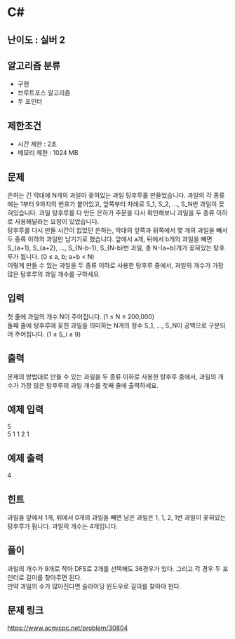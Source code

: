 # C#

## 난이도 : 실버 2

## 알고리즘 분류
  - 구현
  - 브루트포스 알고리즘
  - 두 포인터

## 제한조건
  - 시간 제한 : 2초
  - 메모리 제한 : 1024 MB

## 문제
은하는 긴 막대에 N개의 과일이 꽂혀있는 과일 탕후루를 만들었습니다. 과일의 각 종류에는 1부터 9까지의 번호가 붙어있고, 앞쪽부터 차례로 S_1, S_2, ..., S_N번 과일이 꽂혀있습니다. 과일 탕후루를 다 만든 은하가 주문을 다시 확인해보니 과일을 두 종류 이하로 사용해달라는 요청이 있었습니다.<br/>
탕후루를 다시 만들 시간이 없었던 은하는, 막대의 앞쪽과 뒤쪽에서 몇 개의 과일을 빼서 두 종류 이하의 과일만 남기기로 했습니다. 앞에서 a개, 뒤에서 b개의 과일을 빼면 S_{a+1}, S_{a+2}, ..., S_{N-b-1}, S_{N-b}번 과일, 총 N-(a+b)개가 꽂혀있는 탕후루가 됩니다. (0 ≤ a, b; a+b < N)<br/>
이렇게 만들 수 있는 과일을 두 종류 이하로 사용한 탕후루 중에서, 과일의 개수가 가장 많은 탕후루의 과일 개수를 구하세요.<br/>

## 입력
첫 줄에 과일의 개수 N이 주어집니다. (1 ≤ N ≤ 200,000) <br/>
둘째 줄에 탕후루에 꽂힌 과일을 의미하는 N개의 정수 S_1, ..., S_N이 공백으로 구분되어 주어집니다. (1 ≤ S_i ≤ 9) <br/>

## 출력
문제의 방법대로 만들 수 있는 과일을 두 종류 이하로 사용한 탕후루 중에서, 과일의 개수가 가장 많은 탕후루의 과일 개수를 첫째 줄에 출력하세요.<br/>

## 예제 입력
5<br/>
5 1 1 2 1<br/>

## 예제 출력
4<br/>

## 힌트
과일을 앞에서 1개, 뒤에서 0개의 과일을 빼면 남은 과일은 1, 1, 2, 1번 과일이 꽂혀있는 탕후루가 됩니다. 과일의 개수는 4개입니다.<br/>

## 풀이
과일의 개수가 9개로 작아 DFS로 2개를 선택해도 36경우가 있다. 그리고 각 경우 두 포인터로 길이를 찾아주면 된다.<br/>
만약 과일의 수가 많아진다면 슬라이딩 윈도우로 길이를 찾아야 한다.<br/>

## 문제 링크
https://www.acmicpc.net/problem/30804